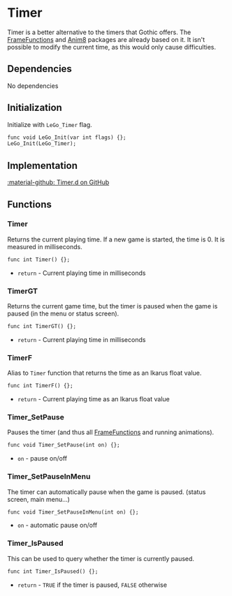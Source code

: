 # Timer
Timer is a better alternative to the timers that Gothic offers. The [FrameFunctions](frame_functions.md) and [Anim8](../applications/anim8.md) packages are already based on it. It isn't possible to modify the current time, as this would only cause difficulties.

## Dependencies
No dependencies

## Initialization
Initialize with `LeGo_Timer` flag.
```dae
func void LeGo_Init(var int flags) {};
LeGo_Init(LeGo_Timer);
```
## Implementation
[:material-github: Timer.d on GitHub](https://github.com/Lehona/LeGo/blob/dev/Timer.d)

## Functions

### Timer
Returns the current playing time. If a new game is started, the time is 0. It is measured in milliseconds.
```dae
func int Timer() {};
```

- `return` - Current playing time in milliseconds

### TimerGT
Returns the current game time, but the timer is paused when the game is paused (in the menu or status screen).
```dae
func int TimerGT() {};
```

- `return` - Current playing time in milliseconds

### TimerF
Alias to `Timer` function that returns the time as an Ikarus float value.
```dae
func int TimerF() {};
```

- `return` - Current playing time as an Ikarus float value

### Timer_SetPause
Pauses the timer (and thus all [FrameFunctions](frame_functions.md) and running animations).
```dae
func void Timer_SetPause(int on) {};
```

- `on` - pause on/off

### Timer_SetPauseInMenu
The timer can automatically pause when the game is paused. (status screen, main menu...)
```dae
func void Timer_SetPauseInMenu(int on) {};
```

- `on` - automatic pause on/off

### Timer_IsPaused
This can be used to query whether the timer is currently paused.
```dae
func int Timer_IsPaused() {};
```

- `return` - `TRUE` if the timer is paused, `FALSE` otherwise
